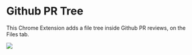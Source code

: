 # Github PR Tree

This Chrome Extension adds a file tree inside Github PR reviews, on the Files tab.

![](https://lh3.googleusercontent.com/9BhTULq7pJdnO2FgfdT8EuM-OBKBG2PeP3CvHVcI5WHcnvhlvByGjML7_ssqPEem3GfpdhhFNQ=s1280-h800-e365-rw)
